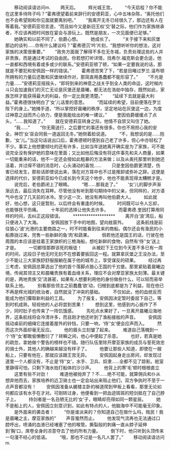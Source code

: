 　　移动阅读请访问m.
　　两天后。
　　辉光城王宫。
　　“今天启程？你不能在这里多待阵子吗？”霍弗德望着前来辞行的安德莉亚，心中五味杂陈，“奥托他们也不会希望刚和你见面就要离别吧。”
　　“我离开无冬已经很久了，那边还有人在等着我。”安德莉亚坦言道，“而且如今又是新旧王权‘交’替之际，他们作为家族继承者，不应该再把时间放在宴会与游玩上。既然是朋友，一次见面便已足够。”
　　她确实和以前不同了，伯爵心想。
　　她成长了。
　　“关于接下来和灰堡那边的谈判……你有什么建议吗？”霍弗德沉‘吟’片刻，“我想听听你的想法，这对家族的决策很重要。”
　　“政务方面我了解得不多在无冬城，负责处理这些的人并非贵族，而是通过考试的自由民。你若想打听详情，找希尔.福克斯会更合适，他一直都和西境有着或多或少的联系。”安德莉亚顿了顿，“如果一定要我说的话，那就是不要犯和安佩因一样的错误。”
　　霍弗德苦笑了下，“若是目睹过罗兰.温布顿所拥有的力量后还敢和灰堡继续作对，那简直用愚蠢都不能形容了。”
　　“不光是力量……”安德莉亚摇摇头，“即将到来的神意之战关乎到全人类的命运，这时候内斗只会加速我们的灭亡无论是灰堡还是晨曦，都无法在浩劫中独存，既然如此，家族怎样才能获得最大的利益，你一定比我更清楚。”
　　“延续下去就是最大利益。”霍弗德很快明白了‘女’儿话里的意思。
　　“而延续的希望，目前便落在罗兰陛下的身上。”她摊手道，“所以掌控好晨曦的秩序，坚定地站在灰堡这一边，为度过神意之战而齐心协力，便是我能给出的唯一建议。”
　　奎因伯爵缓缓点了点头，“……我知道了。”
　　就在安德莉亚转身之际，他情不自禁又叫住了她。
　　“我……”
　　“你无需送行，之后要忙的事还有很多。你也不用担心我的安全，神罚‘女’巫会同我一道返回无冬。”她侧着脸说道。
　　“不，我想说的是……抱歉，‘女’儿。”当这句话说出口后，霍弗德顿时感到自己老了许多，但心中亦轻松了不少。事实上他想要倾吐的还有许多，比如当年送她离开确实是为了家族，可不能说完全没有保护她的意味在里面；又比如他后悔没有将这件事先和夫人商量，如果一切能重来的话，他不一定还会按如此粗暴的方法来做；以及从奥托那里听到她还活着，并过得不错的消息时，心头涌动的喜悦……
　　只是奎因伯爵更清楚，伤害已经发生，那些话即使说出来，落在对方耳中也不过是推卸或弥补之辞。这便是选择的代价，安德莉亚如今已成长到今天这个地步，他也不能表现得太糟糕才是。
　　说完后，老伯爵闭上了眼睛。
　　“嗯……那我走了。”
　　‘女’儿的脚步声渐渐远去，最后消失在耳畔。尽管他没有听到那句期待中的父亲，但同样的，对方语气中也没了几天前的冰冷。至少这一次，她没有再叫他伯爵大人。
　　如此就好，他心想，这只是暂别，以后终会有重逢的时候。
　　时间既可以令人忘却，也能够抚平伤痛。
　　十年前的选择让他失去许多。
　　而霍弗德.奎因打算用同样的时间，去纠正这段错误。
　　*******************
　　离开白‘浪’湾后，船只便进入了大海。
　　安佩因放下手中的地图，望向舷窗外。
　　这条航线是前往狼心‘波’光港的主要商路之一，时不时能看到往来的商船。偶尔还会有渔民的小船靠拢过来，兜售一些新鲜的鱼‘肉’和蔬果。
　　倘若他还是国王的话，行驶在他周围的本应该是挂着王家旗帜的三桅海船，想吃新鲜的食物，自然有‘侍’‘女’送上才是。
　　一切都怪那群该死的叛徒！
　　从被赶下王位到今天差不多已有一周的时间，这段日子他无时无刻不在想着要扳回这一程。就算拿灰堡之王没办法，至少不能让三大家族舒舒服服躺在属于他的城市上，享受谋反的硕果。
　　经过再三考虑，安佩因总算选出了他的首个落脚点狼心王国的千刃堡。那里紧贴着晨曦边境，传闻其领主又和晨曦贵族有着血缘关系，理应不会对摩亚家族太刻薄。最关键的是，两地贵族‘交’流甚密，如果有人想要利用他的身份做些什么，可以轻而易举联系上他。
　　别看那些领主之前蠢蠢‘欲’动，归根到底都是为了利益，现在他已不再是辉光城的统治者，自然就没了冲突的基础。
　　不仅如此，他的血统反而能成为他们攥取新利益的工具。
　　为了报复，安佩因决定暂时委屈下自己，等到时机成熟，轻视他的人必将尝到苦果！
　　想到这里，他感到内心振作了不少，同时肚子也传来了一阵饥饿感。
　　先吃点水果好了，一旦离开晨曦沿海地界，这条航线将会冷清许多，而且刚才他还听到了渔船接舷的声音。
　　安佩因摇动桌前的细绳它连接着屋外的铃铛，只要一响，‘侍’‘女’便会应声而入。
　　然而这次外面却毫无反应。
　　他的眉头立刻皱了起来。
　　难道自己落魄到一个‘侍’‘女’都敢偷懒敷衍了？转瞬之间，他心中便起了杀意。
　　也好，若真是她的疏忽，拿她做个警告的榜样也不错。随行队伍里除开摩亚家族的成员与誓死效忠的骑士外，其他人的确越来越没有样子了。
　　他要让那些人知道，即使在一艘船上，只要有他在，那就应该跟王宫无异。
　　安佩因起身走出房间，却发现过道里一个人都没有，不止是‘侍’‘女’，水手、卫兵、奴隶……全都不见了踪影。舱室里静得可怕，只剩下海水拍打船体的沙沙声。
　　他背上的寒‘毛’顿时根根直立
　　这里有些不对劲！
　　难道他被抛弃了？不……绝不可能，就算佣兵和仆从想弃他而去，家族培养的近卫骑士也一定会站出来阻止他们，双方争执时不至于一点声音都没有！
　　安佩因准备从艉楼主卧的梯道爬到甲板上看看，那里无论如何都应该有水手在才对。可刚转过身，他便看到一把血迹斑斑的短剑抵在了自己脖子上。
　　持剑者是一名丑陋无比的‘女’子，眼睛却亮得如同一颗星辰。
　　她不是船上的人，安佩因立刻意识到，如此有特点的人，他脑海中不可能毫无印象。
　　是外面来的袭击者！
　　“你是谁派来的？你知道自己在做什么吗，贱民！我是晨曦之主，摩亚家族的”
　　声音戛然而止。
　　他发现气流再也无法通过口腔呼出，喷涌的血液已经堵塞了他的喉管。撕裂般的刺痛一直从脖子延伸到‘胸’口，席卷全身的凉意夺去了他的所有力量。
　　倒下时，他只听到头顶传来一句漫不经心的低语。
　　“哦，那也不过是一名凡人罢了。”
　　移动阅读请访问m.